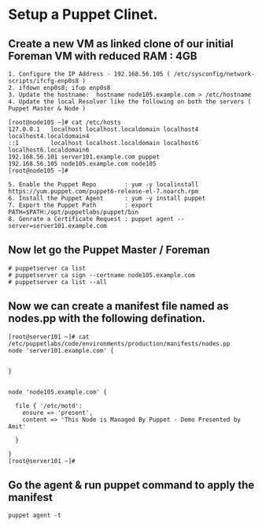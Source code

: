 # Setup a Puppet Clinet. 

## Create a new VM as linked clone of our initial Foreman VM with reduced RAM : 4GB 
```
1. Configure the IP Address - 192.168.56.105 ( /etc/sysconfig/network-scripts/ifcfg-enp0s8 ) 
2. ifdown enp0s8; ifup enp0s8
3. Update the hostname:  hostname node105.example.com > /etc/hostname
4. Update the local Resolver like the following on both the servers ( Puppet Master & Node )  
```
```
[root@node105 ~]# cat /etc/hosts
127.0.0.1   localhost localhost.localdomain localhost4 localhost4.localdomain4
::1         localhost localhost.localdomain localhost6 localhost6.localdomain6
192.168.56.101 server101.example.com puppet
192.168.56.105 node105.example.com node105
[root@node105 ~]#
```

```
5. Enable the Puppet Repo        : yum -y localinstall https://yum.puppet.com/puppet6-release-el-7.noarch.rpm
6. Install the Puppet Agent      : yum -y install puppet
7. Export the Puppet Path        : export PATH=$PATH:/opt/puppetlabs/puppet/bin
8. Genrate a Certificate Request : puppet agent --server=server101.example.com
```



## Now let go the Puppet Master / Foreman
```
# puppetserver ca list
# puppetserver ca sign --certname node105.example.com
# puppetserver ca list --all
```

## Now we can create a manifest file named as nodes.pp with the following defination. 

```
[root@server101 ~]# cat /etc/puppetlabs/code/environments/production/manifests/nodes.pp
node 'server101.example.com' {


}


node 'node105.example.com' {

  file { '/etc/motd':
    ensure => 'present',
    content => 'This Node is Managed By Puppet - Demo Presented by Amit'

  }

}
[root@server101 ~]#

```
 


## Go the agent & run puppet command to apply the manifest
```
puppet agent -t 
```
